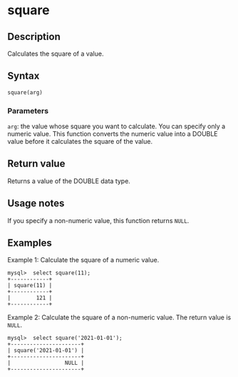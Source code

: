 # square

## Description

Calculates the square of a value.

## Syntax

```SQL
square(arg)
```

### Parameters

`arg`: the value whose square you want to calculate. You can specify only a numeric value. This function converts the numeric value into a DOUBLE value before it calculates the square of the value.

## Return value

Returns a value of the DOUBLE data type.

## Usage notes

If you specify a non-numeric value, this function returns `NULL`.

## Examples

Example 1: Calculate the square of a numeric value.

```Plain
mysql>  select square(11);
+------------+
| square(11) |
+------------+
|        121 |
+------------+
```

Example 2: Calculate the square of a non-numeric value. The return value is `NULL`.

```Plain
mysql>  select square('2021-01-01');
+----------------------+
| square('2021-01-01') |
+----------------------+
|                 NULL |
+----------------------+
```
